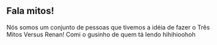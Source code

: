 ## Fala mitos!

Nós somos um conjunto de pessoas que tivemos a idéia de fazer o Três Mitos Versus Renan!
Comi o gusinho de quem tá lendo hihihioohoh
